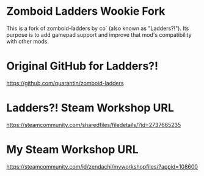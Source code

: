 # Zomboid Ladders Wookie Fork
This is a fork of zomboid-ladders by co` (also known as "Ladders?!"). Its purpose is to add gamepad support and improve that mod's compatibility with other mods.

# Original GitHub for Ladders?!
https://github.com/quarantin/zomboid-ladders

# Ladders?! Steam Workshop URL
https://steamcommunity.com/sharedfiles/filedetails/?id=2737665235

# My Steam Workshop URL
https://steamcommunity.com/id/zendachi/myworkshopfiles/?appid=108600